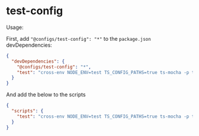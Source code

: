 # test-config

Usage:

First, add `"@configs/test-config": "*"` to the `package.json` devDependencies:

```json
{
  "devDependencies": {
    "@configs/test-config": "*",
    "test": "cross-env NODE_ENV=test TS_CONFIG_PATHS=true ts-mocha -p tsconfig.json ./**/*.test.ts --parallel --timeout 30000"
  }
}
```

And add the below to the scripts

```json
{
  "scripts": {
    "test": "cross-env NODE_ENV=test TS_CONFIG_PATHS=true ts-mocha -p tsconfig.json ./**/*.test.ts --parallel --timeout 30000"
  }
}
```

